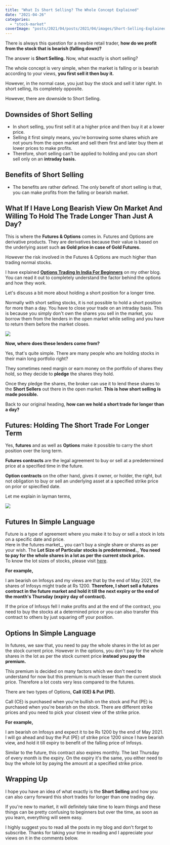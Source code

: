 ```yaml
---
title: "What Is Short Selling? The Whole Concept Explained"
date: "2021-04-26"
categories: 
  - "stock-market"
coverImage: "posts/2021/04/posts/2021/04/images/Short-Selling-Explained.png"
---
```


There is always this question for a newbie retail trader, **how do we profit from the stock that is bearish (falling down)?**

The answer is **Short Selling.** Now, what exactly is short selling?

The whole concept is very simple, when the market is falling or is bearish according to your views, **you first sell it then buy it.**

However, in the normal case, you just buy the stock and sell it later right. In short selling, its completely opposite.

However, there are downside to Short Selling.

## Downsides of Short Selling

- In short selling, you first sell it at a higher price and then buy it at a lower price.
- Selling it first simply means, you're borrowing some shares which are not yours from the open market and sell them first and later buy them at lower prices to make profits.
- Therefore, short selling can't be applied to holding and you can short sell only on an **intraday basis.**

## Benefits of Short Selling

- The benefits are rather defined. The only benefit of short selling is that, you can make profits from the falling or bearish market.

## What If I Have Long Bearish View On Market And Willing To Hold The Trade Longer Than Just A Day?

This is where the **Futures & Options** comes in. Futures and Options are derivative products. They are derivatives because their value is based on the underlying asset such **as Gold price in case of Gold Futures.**

However the risk involved in the Futures & Options are much higher than trading normal stocks.

I have explained [**Options Trading In India For Beginners**](https://sastaeinstein.com/options-trading-india/) on my other blog. You can read it out to completely understand the factor behind the options and how they work.

Let's discuss a bit more about holding a short position for a longer time.

Normally with short selling stocks, it is not possible to hold a short position for more than a day. You have to close your trade on an intraday basis. This is because you simply don't own the shares you sell in the market, you borrow them from the lenders in the open market while selling and you have to return them before the market closes.

![](posts/2021/04/images/source.gif)

**Now, where does these lenders come from?**

Yes, that's quite simple. There are many people who are holding stocks in their main long portfolio right?

They sometimes need margin or earn money on the portfolio of shares they hold, so they decide to **pledge** the shares they hold.

Once they pledge the shares, the broker can use it to lend these shares to the **Short Sellers** out there in the open market. **This is how short selling is made possible.**

Back to our original heading, **how can we hold a short trade for longer than a day?**

## Futures: Holding The Short Trade For Longer Term

Yes, **futures** and as well as **Options** make it possible to carry the short position over the long term.

**Futures contracts** are the legal agreement to buy or sell at a predetermined price at a specified time in the future.

**Option contracts** on the other hand, gives it owner, or holder, the right, but not obligation to buy or sell an underlying asset at a specified strike price on prior or spiecified date.

Let me explain in layman terms,

![](posts/2021/04/images/source.gif)

## Futures In Simple Language

Future is a type of agreement where you make it to buy or sell a stock in lots on a specific date and price.  
Here in the futures market_, you can't buy a single share or shares as per your wish. The **Lot Size of Particular stocks is predetermined.**_ **You need to pay for the whole shares in a lot as per the current stock price.**  
To know the lot sizes of stocks, please visit [here](http://promarketwizards.com/nse-fo-lot-size/#:~:text=A%20lot%20size%20is%20the,lots%20of%20100%2D%20200%20shares.).

  
**For example,**

I am bearish on Infosys and my views are that by the end of May 2021, the shares of Infosys might trade at Rs 1200. **Therefore, I short sell a futures contract in the future market and hold it till the next expiry or the end of the month's Thursday (expiry day of contract).**  
  
If the price of Infosys fell I make profits and at the end of the contract, you need to buy the stocks at a determined price or you can also transfer this contract to others by just squaring off your position.

## Options In Simple Language

In futures, we saw that, you need to pay the whole shares in the lot as per the stock current price. However in the options, you don't pay for the whole shares in the lot as per the stock current price **instead you pay the premium.**

This premium is decided on many factors which we don't need to understand for now but this premium is much lesser than the current stock price. Therefore a lot costs very less compared to the futures.

There are two types of Options, **Call (CE) & Put (PE).**

Call (CE) is purchased when you're bullish on the stock and Put (PE) is purchased when you're bearish on the stock. There are different strike prices and you need to pick your closest view of the strike price.

**For example,**

I am bearish on Infosys and expect it to be Rs 1200 by the end of May 2021. I will go ahead and buy the Put (PE) of strike price 1200 since I have bearish view, and hold it till expiry to benefit of the falling price of Infosys.

Similar to the future, this contract also expires monthly. The last Thursday of every month is the expiry. On the expiry it's the same, you either need to buy the whole lot by paying the amount at a specified strike price.

## Wrapping Up

I hope you have an idea of what exactly is the **Short Selling** and how you can also carry forward this short trades for longer than one trading day.

If you're new to market, it will definitely take time to learn things and these things can be pretty confusing to beginners but over the time, as soon as you learn, everything will seem easy.

I highly suggest you to read all the posts in my blog and don't forget to subscribe. Thanks for taking your time in reading and I appreciate your views on it in the comments below.
